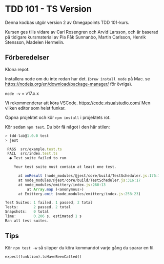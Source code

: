 # TDD 101 - TS Version

Denna kodbas utgör version 2 av Omegapoints TDD 101-kurs. 

Kursen ges tills vidare av Carl Rosengren och Arvid Larsson, och är baserad på tidigare kursmaterial av Pia Fåk Sunnanbo, Martin Carlsson, Henrik Stensson, Madelen Hermelin.

## Förberedelser

Klona repot.

Installera node om du inte redan har det. (`brew install node` på Mac. se https://nodejs.org/en/download/package-manager/ för övriga). 

`node -v` = v17.x.x

Vi rekommenderar att köra VSCode. https://code.visualstudio.com/ Men vilken editor som helst funkar.

Öppna projektet och kör `npm install` i projektets rot.

Kör sedan `npm test`. Du bör få något i den här stilen:

```ts
> tdd-lab@1.0.0 test
> jest

 PASS  src/example.test.ts
 FAIL  src/index.test.ts
  ● Test suite failed to run

    Your test suite must contain at least one test.

      at onResult (node_modules/@jest/core/build/TestScheduler.js:175:18)
      at node_modules/@jest/core/build/TestScheduler.js:316:17
      at node_modules/emittery/index.js:260:13
          at Array.map (<anonymous>)
      at Emittery.emit (node_modules/emittery/index.js:258:23)

Test Suites: 1 failed, 1 passed, 2 total
Tests:       2 passed, 2 total
Snapshots:   0 total
Time:        0.206 s, estimated 1 s
Ran all test suites.
```

## Tips

Kör `npm test -w` så slipper du köra kommandot varje gång du sparar en fil.

`expect(funktion).toHaveBeenCalled()`
